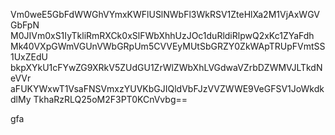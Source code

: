 Vm0weE5GbFdWWGhVYmxKWFlUSlNWbFl3WkRSV1ZteHlXa2M1VjAxWGVGbFpN
M0JIVm0xS1IyTkliRmRXCk0xSlFWbXhhUzJOc1duRldiRlpwQ2xKc1ZYaFdh
Mk40VXpGWmVGUnVWbGRpUm5CVVEyMUtSbGRZY0ZkWApTRUpFVmtSS1UxZEdU
bkpXYkU1cFYwZG9XRkV5ZUdGU1ZrWlZWbXhLVGdwaVZrbDZWMVJLTkdNeVVr
aFUKYWxwT1VsaFNSVmxzYUVKbGJIQldVbFJzVVZWWE9VeGFSV1JoWkdkdlMy
TkhaRzRLQ25oM2F3PT0KCnVvbg==

gfa